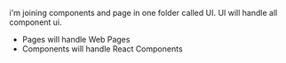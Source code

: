 i'm joining components and page in one folder called UI.
UI will handle all component ui.

- Pages will handle Web Pages
- Components will handle React Components
